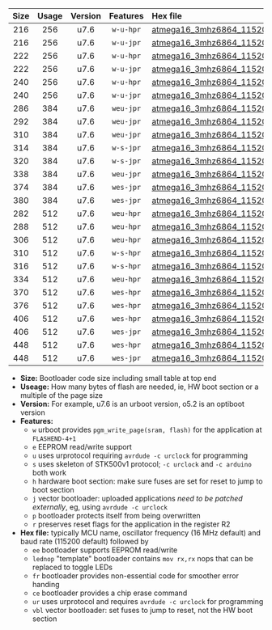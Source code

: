|Size|Usage|Version|Features|Hex file|
|:-:|:-:|:-:|:-:|:--|
|216|256|u7.6|`w-u-hpr`|[atmega16_3mhz6864_115200bps_ur.hex](https://raw.githubusercontent.com/stefanrueger/urboot/main/atmega16_3mhz6864_115200bps_ur.hex)|
|216|256|u7.6|`w-u-jpr`|[atmega16_3mhz6864_115200bps_ur_vbl.hex](https://raw.githubusercontent.com/stefanrueger/urboot/main/atmega16_3mhz6864_115200bps_ur_vbl.hex)|
|222|256|u7.6|`w-u-hpr`|[atmega16_3mhz6864_115200bps_lednop_ur.hex](https://raw.githubusercontent.com/stefanrueger/urboot/main/atmega16_3mhz6864_115200bps_lednop_ur.hex)|
|222|256|u7.6|`w-u-jpr`|[atmega16_3mhz6864_115200bps_lednop_ur_vbl.hex](https://raw.githubusercontent.com/stefanrueger/urboot/main/atmega16_3mhz6864_115200bps_lednop_ur_vbl.hex)|
|240|256|u7.6|`w-u-hpr`|[atmega16_3mhz6864_115200bps_lednop_fr_ur.hex](https://raw.githubusercontent.com/stefanrueger/urboot/main/atmega16_3mhz6864_115200bps_lednop_fr_ur.hex)|
|240|256|u7.6|`w-u-jpr`|[atmega16_3mhz6864_115200bps_lednop_fr_ur_vbl.hex](https://raw.githubusercontent.com/stefanrueger/urboot/main/atmega16_3mhz6864_115200bps_lednop_fr_ur_vbl.hex)|
|286|384|u7.6|`weu-jpr`|[atmega16_3mhz6864_115200bps_ee_ur_vbl.hex](https://raw.githubusercontent.com/stefanrueger/urboot/main/atmega16_3mhz6864_115200bps_ee_ur_vbl.hex)|
|292|384|u7.6|`weu-jpr`|[atmega16_3mhz6864_115200bps_ee_lednop_ur_vbl.hex](https://raw.githubusercontent.com/stefanrueger/urboot/main/atmega16_3mhz6864_115200bps_ee_lednop_ur_vbl.hex)|
|310|384|u7.6|`weu-jpr`|[atmega16_3mhz6864_115200bps_ee_lednop_fr_ur_vbl.hex](https://raw.githubusercontent.com/stefanrueger/urboot/main/atmega16_3mhz6864_115200bps_ee_lednop_fr_ur_vbl.hex)|
|314|384|u7.6|`w-s-jpr`|[atmega16_3mhz6864_115200bps_vbl.hex](https://raw.githubusercontent.com/stefanrueger/urboot/main/atmega16_3mhz6864_115200bps_vbl.hex)|
|320|384|u7.6|`w-s-jpr`|[atmega16_3mhz6864_115200bps_lednop_vbl.hex](https://raw.githubusercontent.com/stefanrueger/urboot/main/atmega16_3mhz6864_115200bps_lednop_vbl.hex)|
|338|384|u7.6|`weu-jpr`|[atmega16_3mhz6864_115200bps_ee_lednop_fr_ce_ur_vbl.hex](https://raw.githubusercontent.com/stefanrueger/urboot/main/atmega16_3mhz6864_115200bps_ee_lednop_fr_ce_ur_vbl.hex)|
|374|384|u7.6|`wes-jpr`|[atmega16_3mhz6864_115200bps_ee_vbl.hex](https://raw.githubusercontent.com/stefanrueger/urboot/main/atmega16_3mhz6864_115200bps_ee_vbl.hex)|
|380|384|u7.6|`wes-jpr`|[atmega16_3mhz6864_115200bps_ee_lednop_vbl.hex](https://raw.githubusercontent.com/stefanrueger/urboot/main/atmega16_3mhz6864_115200bps_ee_lednop_vbl.hex)|
|282|512|u7.6|`weu-hpr`|[atmega16_3mhz6864_115200bps_ee_ur.hex](https://raw.githubusercontent.com/stefanrueger/urboot/main/atmega16_3mhz6864_115200bps_ee_ur.hex)|
|288|512|u7.6|`weu-hpr`|[atmega16_3mhz6864_115200bps_ee_lednop_ur.hex](https://raw.githubusercontent.com/stefanrueger/urboot/main/atmega16_3mhz6864_115200bps_ee_lednop_ur.hex)|
|306|512|u7.6|`weu-hpr`|[atmega16_3mhz6864_115200bps_ee_lednop_fr_ur.hex](https://raw.githubusercontent.com/stefanrueger/urboot/main/atmega16_3mhz6864_115200bps_ee_lednop_fr_ur.hex)|
|310|512|u7.6|`w-s-hpr`|[atmega16_3mhz6864_115200bps.hex](https://raw.githubusercontent.com/stefanrueger/urboot/main/atmega16_3mhz6864_115200bps.hex)|
|316|512|u7.6|`w-s-hpr`|[atmega16_3mhz6864_115200bps_lednop.hex](https://raw.githubusercontent.com/stefanrueger/urboot/main/atmega16_3mhz6864_115200bps_lednop.hex)|
|334|512|u7.6|`weu-hpr`|[atmega16_3mhz6864_115200bps_ee_lednop_fr_ce_ur.hex](https://raw.githubusercontent.com/stefanrueger/urboot/main/atmega16_3mhz6864_115200bps_ee_lednop_fr_ce_ur.hex)|
|370|512|u7.6|`wes-hpr`|[atmega16_3mhz6864_115200bps_ee.hex](https://raw.githubusercontent.com/stefanrueger/urboot/main/atmega16_3mhz6864_115200bps_ee.hex)|
|376|512|u7.6|`wes-hpr`|[atmega16_3mhz6864_115200bps_ee_lednop.hex](https://raw.githubusercontent.com/stefanrueger/urboot/main/atmega16_3mhz6864_115200bps_ee_lednop.hex)|
|406|512|u7.6|`wes-hpr`|[atmega16_3mhz6864_115200bps_ee_lednop_fr.hex](https://raw.githubusercontent.com/stefanrueger/urboot/main/atmega16_3mhz6864_115200bps_ee_lednop_fr.hex)|
|406|512|u7.6|`wes-jpr`|[atmega16_3mhz6864_115200bps_ee_lednop_fr_vbl.hex](https://raw.githubusercontent.com/stefanrueger/urboot/main/atmega16_3mhz6864_115200bps_ee_lednop_fr_vbl.hex)|
|448|512|u7.6|`wes-hpr`|[atmega16_3mhz6864_115200bps_ee_lednop_fr_ce.hex](https://raw.githubusercontent.com/stefanrueger/urboot/main/atmega16_3mhz6864_115200bps_ee_lednop_fr_ce.hex)|
|448|512|u7.6|`wes-jpr`|[atmega16_3mhz6864_115200bps_ee_lednop_fr_ce_vbl.hex](https://raw.githubusercontent.com/stefanrueger/urboot/main/atmega16_3mhz6864_115200bps_ee_lednop_fr_ce_vbl.hex)|

- **Size:** Bootloader code size including small table at top end
- **Useage:** How many bytes of flash are needed, ie, HW boot section or a multiple of the page size
- **Version:** For example, u7.6 is an urboot version, o5.2 is an optiboot version
- **Features:**
  + `w` urboot provides `pgm_write_page(sram, flash)` for the application at `FLASHEND-4+1`
  + `e` EEPROM read/write support
  + `u` uses urprotocol requiring `avrdude -c urclock` for programming
  + `s` uses skeleton of STK500v1 protocol; `-c urclock` and `-c arduino` both work
  + `h` hardware boot section: make sure fuses are set for reset to jump to boot section
  + `j` vector bootloader: uploaded applications *need to be patched externally*, eg, using `avrdude -c urclock`
  + `p` bootloader protects itself from being overwritten
  + `r` preserves reset flags for the application in the register R2
- **Hex file:** typically MCU name, oscillator frequency (16 MHz default) and baud rate (115200 default) followed by
  + `ee` bootloader supports EEPROM read/write
  + `lednop` "template" bootloader contains `mov rx,rx` nops that can be replaced to toggle LEDs
  + `fr` bootloader provides non-essential code for smoother error handing
  + `ce` bootloader provides a chip erase command
  + `ur` uses urprotocol and requires `avrdude -c urclock` for programming
  + `vbl` vector bootloader: set fuses to jump to reset, not the HW boot section
